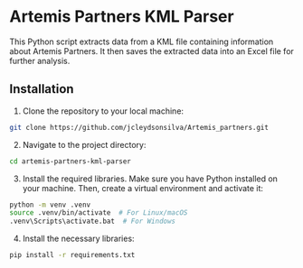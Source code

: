 # Artemis Partners KML Parser

This Python script extracts data from a KML file containing information about Artemis Partners. It then saves the extracted data into an Excel file for further analysis.

## Installation

1. Clone the repository to your local machine:

```bash
git clone https://github.com/jcleydsonsilva/Artemis_partners.git
```

2. Navigate to the project directory:
```bash
cd artemis-partners-kml-parser
```

3. Install the required libraries. Make sure you have Python installed on your machine. Then, create a virtual environment and activate it:
```bash
python -m venv .venv
source .venv/bin/activate  # For Linux/macOS
.venv\Scripts\activate.bat  # For Windows
```

4. Install the necessary libraries:
```bash
pip install -r requirements.txt
```
